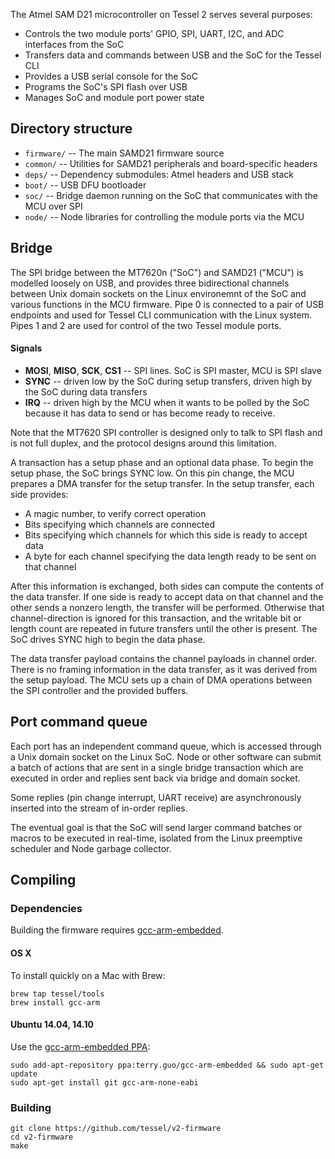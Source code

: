 
The Atmel SAM D21 microcontroller on Tessel 2 serves several purposes:

 * Controls the two module ports' GPIO, SPI, UART, I2C, and ADC interfaces from the SoC
 * Transfers data and commands between USB and the SoC for the Tessel CLI
 * Provides a USB serial console for the SoC
 * Programs the SoC's SPI flash over USB
 * Manages SoC and module port power state

## Directory structure

* `firmware/` -- The main SAMD21 firmware source
* `common/` -- Utilities for SAMD21 peripherals and board-specific headers
* `deps/` -- Dependency submodules: Atmel headers and USB stack
* `boot/` -- USB DFU bootloader
* `soc/` -- Bridge daemon running on the SoC that communicates with the MCU over SPI
* `node/` -- Node libraries for controlling the module ports via the MCU

## Bridge

The SPI bridge between the MT7620n ("SoC") and SAMD21 ("MCU") is modelled loosely on USB, and provides three
 bidirectional channels between Unix domain sockets on the Linux environemnt of the SoC and various functions
in the MCU firmware. Pipe 0 is connected to a pair of USB endpoints and used for Tessel CLI communication with the
Linux system. Pipes 1 and 2 are used for control of the two Tessel module ports.

#### Signals

* **MOSI**, **MISO**, **SCK**, **CS1** -- SPI lines. SoC is SPI master, MCU is SPI slave
* **SYNC** -- driven low by the SoC during setup transfers, driven high by the SoC during data transfers
* **IRQ** -- driven high by the MCU when it wants to be polled by the SoC because it has data to send or has
 become ready to receive.

Note that the MT7620 SPI controller is designed only to talk to SPI flash and is not full duplex, and the protocol
designs around this limitation.

A transaction has a setup phase and an optional data phase. To begin the setup phase, the SoC brings SYNC low.
On this pin change, the MCU prepares a DMA transfer for the setup transfer. In the setup transfer, each side provides:

  * A magic number, to verify correct operation
  * Bits specifying which channels are connected
  * Bits specifying which channels for which this side is ready to accept data
  * A byte for each channel specifying the data length ready to be sent on that channel

After this information is exchanged, both sides can compute the contents of the data transfer. If one side is
ready to accept data on that channel and the other sends a nonzero length, the transfer will be performed.
Otherwise that channel-direction is ignored for this transaction, and the writable bit or length count are repeated
in future transfers until the other is present. The SoC drives SYNC high to begin the data phase.

The data transfer payload contains the channel payloads in channel order. There is no framing information in the data
transfer, as it was derived from the setup payload. The MCU sets up a chain of DMA operations between the SPI
controller and the provided buffers.

## Port command queue

Each port has an independent command queue, which is accessed through a Unix domain socket on the Linux SoC. Node or
other software can submit a batch of actions that are sent in a single bridge transaction which are executed in order
and replies sent back via bridge and domain socket.

Some replies (pin change interrupt, UART receive) are asynchronously inserted into the stream of in-order replies.

The eventual goal is that the SoC will send larger command batches or macros to be executed in real-time,
isolated from the Linux preemptive scheduler and Node garbage collector.

## Compiling

### Dependencies

Building the firmware requires [gcc-arm-embedded](https://launchpad.net/gcc-arm-embedded).

#### OS X

To install quickly on a Mac with Brew:

```
brew tap tessel/tools
brew install gcc-arm
```

#### Ubuntu 14.04, 14.10

Use the [gcc-arm-embedded PPA](https://launchpad.net/~terry.guo/+archive/ubuntu/gcc-arm-embedded):

```
sudo add-apt-repository ppa:terry.guo/gcc-arm-embedded && sudo apt-get update
sudo apt-get install git gcc-arm-none-eabi
```

### Building

```
git clone https://github.com/tessel/v2-firmware
cd v2-firmware
make
```

